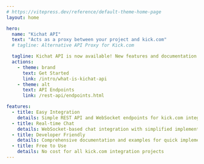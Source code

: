 ```yaml
---
# https://vitepress.dev/reference/default-theme-home-page
layout: home

hero:
  name: "Kichat API"
  text: "Acts as a proxy between your project and kick.com"
  # tagline: Alternative API Proxy for Kick.com

  tagline: Kichat API is now available! New features and documentation coming soon!
  actions:
    - theme: brand
      text: Get Started
      link: /intro/what-is-kichat-api
    - theme: alt
      text: API Endpoints
      link: /rest-api/endpoints.html

features:
  - title: Easy Integration
    details: Simple REST API and WebSocket endpoints for kick.com integration
  - title: Real-time Chat
    details: WebSocket-based chat integration with simplified implementation
  - title: Developer Friendly
    details: Comprehensive documentation and examples for quick implementation
  - title: Free to Use
    details: No cost for all kick.com integration projects
---
```


